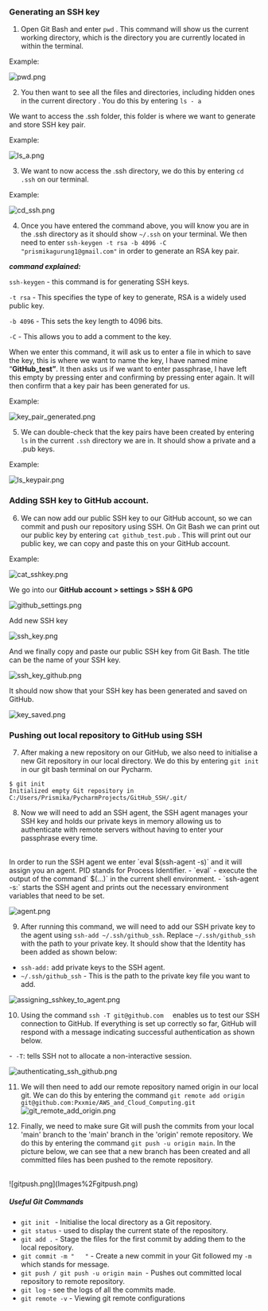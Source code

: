 
### Generating an SSH key

1) Open Git Bash and enter  `pwd` . This command will show us the current working directory, which is the directory you are currently located in within the terminal. 

Example: 

![pwd.png](Images%2Fpwd.png)


2) You then want to see all the files and directories, including hidden ones in the current directory . You do this by entering  `ls - a`  

We want to access the .ssh folder, this folder is where we want to generate and store SSH key pair. 

Example:

![ls_a.png](Images%2Fls_a.png)


3) We want to now access the .ssh directory, we do this by entering `cd .ssh` on our terminal. 

Example:

![cd_ssh.png](Images%2Fcd_ssh.png)


4) Once you have entered the command above, you will know you are in the .ssh directory as it should show  `~/.ssh` on your terminal. We then need to enter `ssh-keygen -t rsa -b 4096 -C "prismikagurung1@gmail.com"` in order to generate an RSA key pair. 

***command explained:*** 

`ssh-keygen` - this command is for generating SSH keys. 

`-t rsa` - This specifies the type of key to generate, RSA is a widely used public key. 

`-b 4096` - This sets the key length to 4096 bits. 

`-C` - This allows you to add a comment to the key. 

When we enter this command, it will ask us to enter a file in which to save the key, this is where we want to name the key, I have named mine “**GitHub_test”**. It then asks us if we want to enter passphrase, I have left this empty by pressing enter and confirming by pressing enter again. It will then confirm that a key pair has been generated for us. 

Example: 

![key_pair_generated.png](Images%2Fkey_pair_generated.png)

5) We can double-check that the key pairs have been created by entering `ls` in the current `.ssh` directory we are in. It should show a private and a .pub keys. 

Example: 

![ls_keypair.png](Images%2Fls_keypairs.png)

### Adding SSH key to GitHub account.

6) We can now add our public SSH key to our GitHub account, so we can commit and push our repository using SSH. On Git Bash we can print out our public key by entering `cat github_test.pub` . This will print out our public key, we can copy and paste this on your GitHub account. 

Example: 

![cat_sshkey.png](Images%2Fcat_sshkey.png)

We go into our **GitHub account > settings > SSH & GPG** 

![github_settings.png](Images%2Fgithub_settings.png)

Add new SSH key

![ssh_key.png](Images%2Fssh_key.png)

And we finally copy and paste our public SSH key from Git Bash. The title can be the name of your SSH key. 

![ssh_key_github.png](Images%2Fssh_key_github.png)

It should now show that your SSH key has been generated and saved on GitHub. 

![key_saved.png](Images%2Fkey_saved.png)

### Pushing out local repository to GitHub using SSH

7) After making a new repository on our GitHub, we also need to initialise a new Git repository in our local directory. 
We do this by entering `git init` in our git bash terminal on our Pycharm.
```Prismika@Pris MINGW64 ~/PycharmProjects/GitHub_SSH
$ git init
Initialized empty Git repository in C:/Users/Prismika/PycharmProjects/GitHub_SSH/.git/
```
8) Now we will need to add an SSH agent, the SSH agent manages your SSH key and holds our private keys in memory allowing us to authenticate with remote servers without having to enter your passphrase every time. 
<br>
In order to run the SSH agent we enter  `eval $(ssh-agent -s)` and it will assign you an agent. PID stands for Process Identifier. 
- `eval` - execute the output of the command` $(...)` in the current shell environment.
- `ssh-agent -s:` starts the SSH agent and prints out the necessary environment variables that need to be set. 

![agent.png](Images%2Fagent.png)


9) After running this command, we will need to add our SSH private key to the agent using `ssh-add ~/.ssh/github_ssh`. Replace `~/.ssh/github_ssh` with the path to your private key. 
It should show that the Identity has been added as shown below:
- `ssh-add:` add private keys to the SSH agent.
- `~/.ssh/github_ssh` - This is the path to the private key file you want to add.

![assigning_sshkey_to_agent.png](Images%2Fassigning_sshkey_to_agent.png)


10) Using the command `ssh -T git@github.com 
` enables us to test our SSH connection to GitHub. If everything is set up correctly so far, GitHub will respond with a message indicating successful authentication as shown below. 

-` -T`: tells SSH not to allocate a non-interactive session.

![authenticating_ssh_github.png](Images%2Fauthenticating_ssh_github.png)

11) We will then need to add our remote repository named origin in our local git. We can do this by entering the command `git remote add origin git@github.com:Pxxmie/AWS_and_Cloud_Computing.git`
![git_remote_add_origin.png](Images%2Fgit_remote_add_origin.png)


12) Finally, we need to make sure Git will push the commits from your local 'main' branch to the 'main' branch in the 'origin' remote repository. We do this by entering the command `git push -u origin main`. In the picture below, we can see that a new branch has been created and all committed files has been pushed to the remote repository. 
<br>
![gitpush.png](Images%2Fgitpush.png)

##### Useful Git Commands 

-  `git init ` - Initialise the local directory as a Git repository.
- `git status` - used to display the current state of the repository.
- `git add .` - Stage the files for the first commit by adding them to the local repository.
- `git commit -m "   "` - Create a new commit in your Git followed my `-m` which stands for message. 
- `git push / git push -u origin main `- Pushes out committed local repository to remote repository.
- `git log` - see the logs of all the commits made.
- `git remote -v` - Viewing git remote configurations
